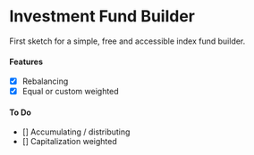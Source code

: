 # Investment Fund Builder
First sketch for a simple, free and accessible index fund builder.

#### Features
- [x] Rebalancing
- [x] Equal or custom weighted

#### To Do
- [] Accumulating / distributing
- [] Capitalization weighted